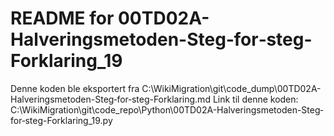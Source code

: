 # README for 00TD02A-Halveringsmetoden-Steg‐for‐steg-Forklaring_19
Denne koden ble eksportert fra C:\WikiMigration\git\code_dump\00TD02A-Halveringsmetoden-Steg‐for‐steg-Forklaring.md
Link til denne koden: C:\WikiMigration\git\code_repo\Python\00TD02A-Halveringsmetoden-Steg‐for‐steg-Forklaring_19.py
